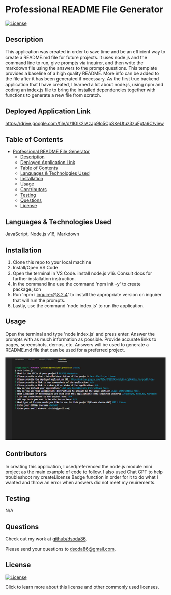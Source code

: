 # Professional README File Generator
[![License](https://img.shields.io/badge/License-MIT%20License-yellow.svg)](https://choosealicense.com/licenses/mit/)
## Description
This application was created in order to save time and be an efficient way to create a README.md file for future projects. It uses node.js and the command line to run, give prompts via inquirer,
and then write the markdown file using the answers to the prompt questions. This template provides a baseline of a high quality README. More info can be added to the file after it has been generated if necessary.
As the first true backend application that I have created, I learned a lot about node.js, using npm and coding an index.js file to bring the installed dependencies together with functions to generate a new file from scratch.
## Deployed Application Link
https://drive.google.com/file/d/1IGIk2rAzJp9Io5CpSKeUtuz3zuFpta6C/view
## Table of Contents
- [Professional README File Generator](#professional-readme-file-generator)
  - [Description](#description)
  - [Deployed Application Link](#deployed-application-link)
  - [Table of Contents](#table-of-contents)
  - [Languages \& Technologies Used](#languages--technologies-used)
  - [Installation](#installation)
  - [Usage](#usage)
  - [Contributors](#contributors)
  - [Testing](#testing)
  - [Questions](#questions)
  - [License](#license)


## Languages & Technologies Used
JavaScript, Node.js v16, Markdown
## Installation
1. Clone this repo to your local machine
2. Install/Open VS Code
3. Open the terminal in VS Code. install node.js v16. Consult docs for further installation instruction.
4. In the command line use the command 'npm init -y' to create package.json
5. Run 'npm i inquirer@8.2.4' to install the appropriate version on inquirer that will run the prompts.
6. Lastly, use the command 'node index.js' to run the application.
## Usage
Open the terminal and type 'node index.js' and press enter. Answer the prompts with as much information as possible. Provide accurate links to pages, screenshots, demos, etc. Answers will be used to generate a README.md file that can be used for a preferred project.



![alt-text](./images\Inquirer-prompt-example.png)



## Contributors
In creating this application, I used/referenced the node.js module mini project as the main example of code to follow. I also used Chat GPT to help troubleshoot my createLicense Badge function in order for it to do what I wanted
and throw an error when answers did not meet my reuirements.
## Testing
N/A
## Questions
Check out my work at [github/dsoda86](https://github.com/dsoda86).


Please send your questions to  [dsoda86@gmail.com](mailto:dsoda86@gmail.com?subject=[GitHub]%20Dev%20Connect).
## License
[![License](https://img.shields.io/badge/License-MIT%20License-yellow.svg)](https://choosealicense.com/licenses/mit/)


Click to learn more about this license and other commonly used licenses.